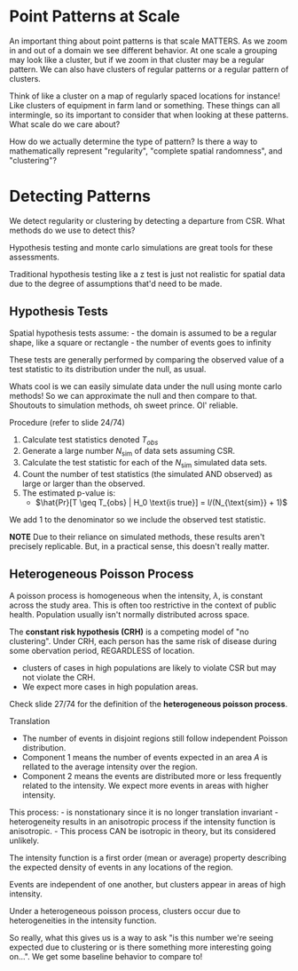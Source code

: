 # Point Patterns at Scale

An important thing about point patterns is that scale MATTERS. As we zoom in and out of a domain we see different behavior. At one scale a grouping may look like a cluster, but if we zoom in that cluster may be a regular pattern. We can also have clusters of regular patterns or a regular pattern of clusters. 

Think of like a cluster on a map of regularly spaced locations for instance! Like clusters of equipment in farm land or something. These things can all intermingle, so its important to consider that when looking at these patterns. What scale do we care about?

How do we actually determine the type of pattern? Is there a way to mathematically represent "regularity", "complete spatial randomness", and "clustering"?

# Detecting Patterns

We detect regularity or clustering by detecting a departure from CSR. What methods do we use to detect this?

Hypothesis testing and monte carlo simulations are great tools for these assessments. 

Traditional hypothesis testing like a z test is just not realistic for spatial data due to the degree of assumptions that'd need to be made. 

## Hypothesis Tests

Spatial hypothesis tests assume:
	- the domain is assumed to be a regular shape, like a square or rectangle
	- the number of events goes to infinity

These tests are generally performed by comparing the observed value of a test statistic to its distribution under the null, as usual. 

Whats cool is we can easily simulate data under the null using monte carlo methods! So we can approximate the null and then compare to that. Shoutouts to simulation methods, oh sweet prince. Ol' reliable. 

Procedure (refer to slide 24/74)
1. Calculate test statistics denoted $T_{obs}$
2. Generate a large number $N_{\text{sim}}$ of data sets assuming CSR.
3. Calculate the test statistic for each of the $N_{\text{sim}}$ simulated data sets.
4. Count the number of test statistics (the simulated AND observed) as large or larger than the observed.
5. The estimated p-value is:
	- $\hat{Pr}[T \geq T_{obs} | H_0 \text{is true}] = l/(N_{\text{sim}} + 1)$

We add 1 to the denominator so we include the observed test statistic. 

**NOTE** Due to their reliance on simulated methods, these results aren't precisely replicable. But, in a practical sense, this doesn't really matter. 

## Heterogeneous Poisson Process

A poisson process is homogeneous when the intensity, $\lambda$, is constant across the study area. This is often too restrictive in the context of public health. Population usually isn't normally distributed across space. 

The **constant risk hypothesis (CRH)** is a competing model of "no clustering". Under CRH, each person has the same risk of disease during some obervation period, REGARDLESS of location. 
- clusters of cases in high populations are likely to violate CSR but may not violate the CRH.
- We expect more cases in high population areas. 

Check slide 27/74 for the definition of the **heterogeneous poisson process**.

Translation
- The number of events in disjoint regions still follow independent Poisson distribution.
- Component 1 means the number of events expected in an area $A$ is rellated to the average intensity over the region.
- Component 2 means the events are distributed more or less frequently related to the intensity. We expect more events in areas with higher intensity. 

This process:
	- is nonstationary since it is no longer translation invariant
	- heterogeneity results in an anisotropic process if the intensity function is anisotropic. 
	- This process CAN be isotropic in theory, but its considered unlikely. 

The intensity function is a first order (mean or average) property describing the expected density of events in any locations of the region. 

Events are independent of one another, but clusters appear in areas of high intensity. 

Under a heterogeneous poisson process, clusters occur due to heterogeneities in the intensity function. 

So really, what this gives us is a way to ask "is this number we're seeing expected due to clustering or is there something more interesting going on...". We get some baseline behavior to compare to! 
